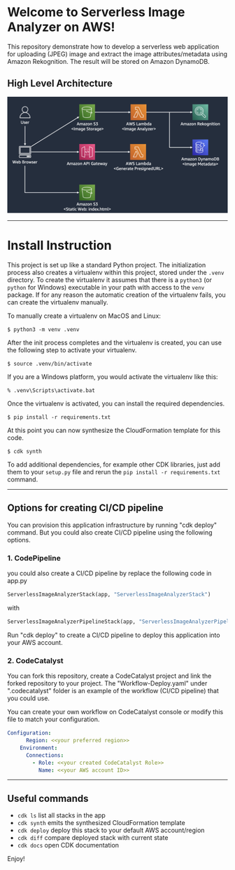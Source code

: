 
# Welcome to Serverless Image Analyzer on AWS!
This repository demonstrate how to develop a serverless web application for uploading (JPEG) image and extract the image attributes/metadata using Amazon Rekognition. The result will be stored on Amazon DynamoDB.

## High Level Architecture
![](docs/img/high_level_architecture.png)

----

# Install Instruction
This project is set up like a standard Python project.  The initialization
process also creates a virtualenv within this project, stored under the `.venv`
directory.  To create the virtualenv it assumes that there is a `python3`
(or `python` for Windows) executable in your path with access to the `venv`
package. If for any reason the automatic creation of the virtualenv fails,
you can create the virtualenv manually.

To manually create a virtualenv on MacOS and Linux:

```
$ python3 -m venv .venv
```

After the init process completes and the virtualenv is created, you can use the following
step to activate your virtualenv.

```
$ source .venv/bin/activate
```

If you are a Windows platform, you would activate the virtualenv like this:

```
% .venv\Scripts\activate.bat
```

Once the virtualenv is activated, you can install the required dependencies.

```
$ pip install -r requirements.txt
```

At this point you can now synthesize the CloudFormation template for this code.

```
$ cdk synth
```

To add additional dependencies, for example other CDK libraries, just add
them to your `setup.py` file and rerun the `pip install -r requirements.txt`
command.

----

## Options for creating CI/CD pipeline 
You can provision this application infrastructure by running "cdk deploy" command.
But you could also create CI/CD pipeline using the following options.

### 1. CodePipeline 
you could also create a CI/CD pipeline by replace the following code in app.py

```python
ServerlessImageAnalyzerStack(app, "ServerlessImageAnalyzerStack")
```

with

```python
ServerlessImageAnalyzerPipelineStack(app, "ServerlessImageAnalyzerPipelineStack")
```

Run "cdk deploy" to create a CI/CD pipeline to deploy this application into your AWS account.

### 2. CodeCatalyst
You can fork this repository, create a CodeCatalyst project and link the forked repository to your project.
The "Workflow-Deploy.yaml" under ".codecatalyst" folder is an example of the workflow (CI/CD pipeline) that you could use.

You can create your own workflow on CodeCatalyst console or modify this file to match your configuration.
```yaml
Configuration:
      Region: <<your preferred region>>
    Environment:
      Connections:
        - Role: <<your created CodeCatalyst Role>>
          Name: <<your AWS account ID>>
```

----

## Useful commands

 * `cdk ls`          list all stacks in the app
 * `cdk synth`       emits the synthesized CloudFormation template
 * `cdk deploy`      deploy this stack to your default AWS account/region
 * `cdk diff`        compare deployed stack with current state
 * `cdk docs`        open CDK documentation

Enjoy!
